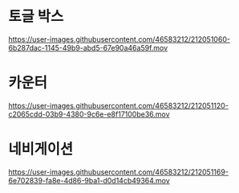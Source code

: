 # 토글 박스

https://user-images.githubusercontent.com/46583212/212051060-6b287dac-1145-49b9-abd5-67e90a46a59f.mov

# 카운터

https://user-images.githubusercontent.com/46583212/212051120-c2065cdd-03b9-4380-9c6e-e8f17100be36.mov

# 네비게이션

https://user-images.githubusercontent.com/46583212/212051169-6e702839-fa8e-4d86-9ba1-d0d14cb49364.mov

